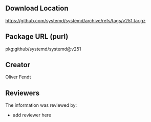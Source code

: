 ## Download Location

https://github.com/systemd/systemd/archive/refs/tags/v251.tar.gz

## Package URL (purl)

pkg:github/systemd/systemd@v251

## Creator

Oliver Fendt

## Reviewers

The information was reviewed by:

* add reviewer here
